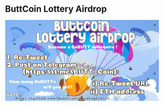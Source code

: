 # ButtCoin Lottery Airdrop

![alt text](https://raw.githubusercontent.com/butttcoin/AirdropLotto/master/airdrop3a.png)
